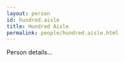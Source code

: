```yaml
---
layout: person
id: hundred.aisle
title: Hundred Aisle
permalink: people/hundred.aisle.html
---
```


Person details...